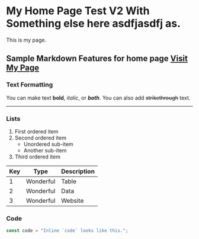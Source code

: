 # My Home Page Test V2 With Something else here asdfjasdfj as.

This is my page.

## Sample Markdown Features for home page [Visit My Page](/mypage)

### Text Formatting

You can make text **bold**, *italic*, or ***both***. You can also add ~~strikethrough~~ text.

---

### Lists

1. First ordered item
2. Second ordered item
   - Unordered sub-item
   - Another sub-item
3. Third ordered item

| Key | Type      | Description |
| --- | --------- | ----------- |
| 1   | Wonderful | Table       |
| 2   | Wonderful | Data        |
| 3   | Wonderful | Website     |

### Code

```javascript
const code = "Inline `code` looks like this.";
```
